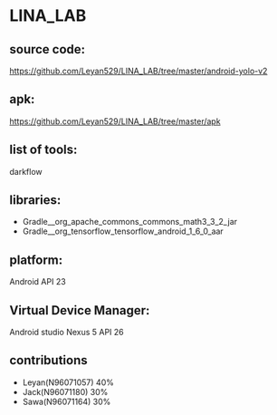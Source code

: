 # LINA_LAB  

## source code:
https://github.com/Leyan529/LINA_LAB/tree/master/android-yolo-v2

## apk:
https://github.com/Leyan529/LINA_LAB/tree/master/apk

## list of tools:
darkflow

## libraries:
* Gradle__org_apache_commons_commons_math3_3_2_jar
* Gradle__org_tensorflow_tensorflow_android_1_6_0_aar


## platform:
Android API 23


## Virtual Device Manager:
Android studio Nexus 5 API 26

## contributions
* Leyan(N96071057) 40%
* Jack(N96071180)  30%
* Sawa(N96071164)  30%
